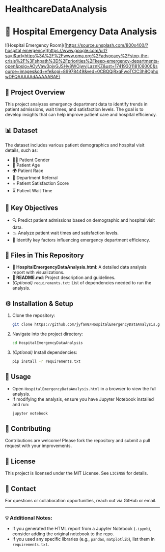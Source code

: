 # HealthcareDataAnalysis
# 🏥 Hospital Emergency Data Analysis

![Hospital Emergency Room]([https://source.unsplash.com/800x400/?hospital,emergency](https://www.google.com/url?sa=i&url=https%3A%2F%2Fwww.oma.org%2Fadvocacy%2Fstop-the-crisis%2F%3Fshpath%3D%2Fpriorities%2Fkeep-emergency-departments-open&psig=AOvVaw3pjyGJSHv8WOjwvjLaznKZ&ust=1741930118106000&source=images&cd=vfe&opi=89978449&ved=0CBQQjRxqFwoTCIC3h8OphowDFQAAAAAdAAAAABAE)

## 📌 Project Overview
This project analyzes emergency department data to identify trends in patient admissions, wait times, and satisfaction levels. The goal is to develop insights that can help improve patient care and hospital efficiency.

## 📊 Dataset
The dataset includes various patient demographics and hospital visit details, such as:
- 👩‍⚕️ Patient Gender
- 🎂 Patient Age
- 🌍 Patient Race
- 🏥 Department Referral
- ⭐ Patient Satisfaction Score
- ⏳ Patient Wait Time

## 🎯 Key Objectives
- 🔍 Predict patient admissions based on demographic and hospital visit data.
- 📉 Analyze patient wait times and satisfaction levels.
- 🏥 Identify key factors influencing emergency department efficiency.

## 📂 Files in This Repository
- **📜 HospitalEmergencyDataAnalysis.html**: A detailed data analysis report with visualizations.
- **📘 README.md**: Project description and guidelines.
- *(Optional)* `requirements.txt`: List of dependencies needed to run the analysis.


## ⚙️ Installation & Setup
1. Clone the repository:
   ```sh
   git clone https://github.com/jyfan8/HospitalEmergencyDataAnalysis.git
   ```
2. Navigate into the project directory:
   ```sh
   cd HospitalEmergencyDataAnalysis
   ```
3. *(Optional)* Install dependencies:
   ```sh
   pip install -r requirements.txt
   ```

## 🚀 Usage
- Open `HospitalEmergencyDataAnalysis.html` in a browser to view the full analysis.
- If modifying the analysis, ensure you have Jupyter Notebook installed and run:
  ```sh
  jupyter notebook
  ```

## 🤝 Contributing
Contributions are welcome! Please fork the repository and submit a pull request with your improvements.

## 📜 License
This project is licensed under the MIT License. See `LICENSE` for details.

## 📧 Contact
For questions or collaboration opportunities, reach out via GitHub or email.

---

### 💡 Additional Notes:
- If you generated the HTML report from a Jupyter Notebook (`.ipynb`), consider adding the original notebook to the repo.
- If you used any specific libraries (e.g., `pandas`, `matplotlib`), list them in `requirements.txt`.

 
